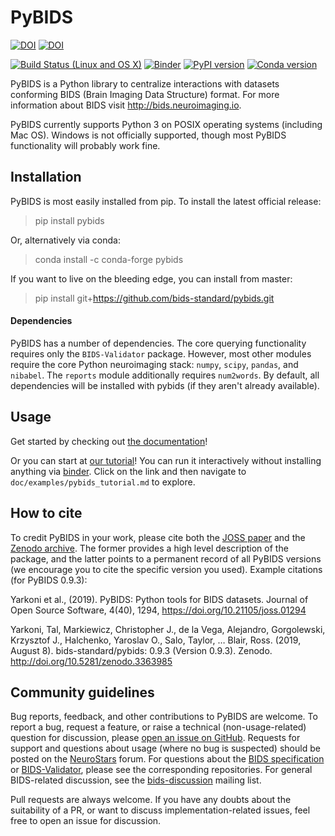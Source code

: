 # PyBIDS
[![DOI](https://joss.theoj.org/papers/10.21105/joss.01294/status.svg)](https://doi.org/10.21105/joss.01294)
[![DOI](https://zenodo.org/badge/DOI/10.5281/zenodo.2537312.svg)](https://doi.org/10.5281/zenodo.2537312)

[![Build Status (Linux and OS X)](https://travis-ci.org/bids-standard/pybids.svg?branch=master)](https://travis-ci.org/bids-standard/pybids)<!---[![Build Status (Windows)](https://ci.appveyor.com/api/projects/status/5aa4c6e3m15ew4v7?svg=true)](https://ci.appveyor.com/project/chrisfilo/pybids-ilb80)-->
[![Binder](https://mybinder.org/badge.svg)](https://mybinder.org/v2/gh/bids-standard/pybids/master)
[![PyPI version](https://badge.fury.io/py/pybids.svg)](https://badge.fury.io/py/pybids)
[![Conda version](https://img.shields.io/conda/vn/conda-forge/pybids)](https://anaconda.org/conda-forge/pybids)

PyBIDS is a Python library to centralize interactions with datasets conforming
BIDS (Brain Imaging Data Structure) format.  For more information about BIDS
visit http://bids.neuroimaging.io.

PyBIDS currently supports Python 3 on POSIX operating systems (including Mac OS).  Windows is not officially supported, though most PyBIDS functionality will probably work fine.

## Installation
PyBIDS is most easily installed from pip. To install the latest official release:

> pip install pybids

Or, alternatively via conda:

> conda install -c conda-forge pybids

If you want to live on the bleeding edge, you can install from master:

> pip install git+https://github.com/bids-standard/pybids.git

#### Dependencies
PyBIDS has a number of dependencies. The core querying functionality requires only the `BIDS-Validator` package. However, most other modules require the core Python neuroimaging stack: `numpy`, `scipy`, `pandas`, and `nibabel`. The `reports` module additionally requires `num2words`. By default, all dependencies will be installed with pybids (if they aren't already available).

## Usage
Get started by checking out [the documentation](https://bids-standard.github.io/pybids)!

Or you can start at [our tutorial](https://bids-standard.github.io/pybids/examples/pybids_tutorial.html)! You can run it interactively without installing anything via [binder](https://mybinder.org/v2/gh/bids-standard/pybids/master). Click on the link and then navigate to `doc/examples/pybids_tutorial.md` to explore.

## How to cite
To credit PyBIDS in your work, please cite both the [JOSS paper](https://joss.theoj.org/papers/10.21105/joss.01294) and the [Zenodo archive](https://zenodo.org/record/3363985). The former provides a high level description of the package, and the latter points to a permanent record of all PyBIDS versions (we encourage you to cite the specific version you used). Example citations (for PyBIDS 0.9.3):

Yarkoni et al., (2019). PyBIDS: Python tools for BIDS datasets. Journal of Open Source Software, 4(40), 1294, https://doi.org/10.21105/joss.01294

Yarkoni, Tal, Markiewicz, Christopher J., de la Vega, Alejandro, Gorgolewski, Krzysztof J., Halchenko, Yaroslav O., Salo, Taylor, … Blair, Ross. (2019, August 8). bids-standard/pybids: 0.9.3 (Version 0.9.3). Zenodo. http://doi.org/10.5281/zenodo.3363985

## Community guidelines
Bug reports, feedback, and other contributions to PyBIDS are welcome. To report a bug, request a feature, or raise a technical (non-usage-related) question for discussion, please [open an issue on GitHub](https://github.com/bids-standard/pybids/issues). Requests for support and questions about usage (where no bug is suspected) should be posted on the [NeuroStars](https://neurostars.org) forum. For questions about the [BIDS specification](https://github.com/bids-standard/bids-specification) or [BIDS-Validator](https://github.com/bids-standard/bids-validator), please see the corresponding repositories. For general BIDS-related discussion, see the [bids-discussion](https://groups.google.com/forum/#!forum/bids-discussion) mailing list.

Pull requests are always welcome. If you have any doubts about the suitability of a PR, or want to discuss implementation-related issues, feel free to open an issue for discussion.
